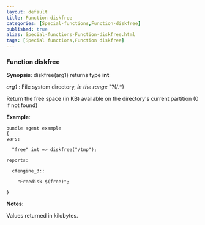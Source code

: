 ```yaml
---
layout: default
title: Function diskfree
categories: [Special-functions,Function-diskfree]
published: true
alias: Special-functions-Function-diskfree.html
tags: [Special functions,Function diskfree]
---
```


### Function diskfree

**Synopsis**: diskfree(arg1) returns type **int**

  
 *arg1* : File system directory, *in the range* "?(/.\*)   

Return the free space (in KB) available on the directory's current
partition (0 if not found)

**Example**:  
   

```cf3
bundle agent example
{     
vars:

  "free" int => diskfree("/tmp"); 

reports:

  cfengine_3::

    "Freedisk $(free)";

}
```

**Notes**:  
   

Values returned in kilobytes.
